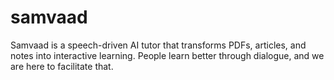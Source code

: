 # samvaad
Samvaad is a speech-driven AI tutor that transforms PDFs, articles, and notes into interactive learning. People learn better through dialogue, and we are here to facilitate that.
